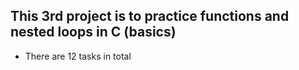 ## This 3rd project is to practice functions and nested loops in C (basics)

- There are 12 tasks in total
